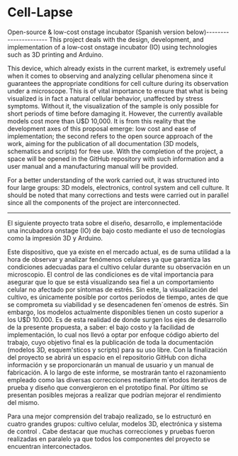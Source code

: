 # Cell-Lapse
Open-source &amp; low-cost onstage incubator
(Spanish version below)----------------------
This project deals with the design, development, and implementation of a low-cost onstage incubator (IO) using technologies such as 3D printing and Arduino.

This device, which already exists in the current market, is extremely useful when it comes to observing and analyzing cellular phenomena since it guarantees the appropriate
conditions for cell culture during its observation under a microscope. This is of vital importance to ensure that what is being visualized is in fact a natural cellular behavior, unaffected by stress symptoms. Without it, the visualization of the sample is only possible for short periods of time before damaging it.
However, the currently available models cost more than U$D 10,000. It is from this reality that the development axes of this proposal emerge: low cost and ease of implementation; the second refers to the open source approach of the work, aiming for the publication of all documentation (3D models, schematics and scripts) for free use. With the completion of the project, a space will be opened in the GitHub repository with such information and a user manual and a manufacturing manual will be provided.

For a better understanding of the work carried out, it was structured into four large groups: 3D models, electronics, control system and cell culture. It should be noted that many corrections and tests were carried out in parallel since all the components of the project are interconnected.

-------------------------------------------------
El siguiente proyecto trata sobre el diseño, desarrollo, e implementacióde una incubadora onstage (IO) de bajo costo mediante el uso de tecnologías como la impresión 3D y Arduino. 

Este dispositivo, que ya existe en el mercado actual, es de suma utilidad a la hora de observar y analizar fenómenos celulares ya que garantiza las condiciones adecuadas para el cultivo celular durante su observación en un microscopio. El control de las condiciones es de vital importancia para asegurar que lo que se está visualizando sea fiel a un comportamiento celular no afectado por síntomas de estrés. Sin este, la visualización del cultivo, es únicamente posible por cortos períodos de tiempo, antes de que se comprometa su viabilidad y se desencadenen fen´omenos de estrés. Sin embargo, los modelos actualmente disponibles tienen un costo superior a los U$D 10.000. Es de esta realidad de donde surgen los ejes de desarrollo de la presente propuesta, a saber: el bajo costo y la facilidad de implementación, lo cual nos llevó a optar por enfoque código abierto del trabajo, cuyo objetivo final es la publicación de toda la documentación (modelos 3D, esquem'sticos y scripts) para su uso libre. Con la finalización del proyecto se abrirá un espacio en el repositorio GitHub con dicha información y se proporcionarán un manual de usuario y un manual de fabricación. A lo largo de este informe, se mostrarán tanto el razonamiento empleado como las diversas correcciones mediante m´etodos iterativos de prueba y diseño que convergieron en el prototipo final. Por último se presentan posibles mejoras a realizar que podrían mejorar el rendimiento del mismo. 

Para una mejor comprensión del trabajo realizado, se lo estructuró en cuatro grandes grupos: cultivo celular, modelos 3D, electrónica y sistema de control . Cabe destacar que muchas correcciones y pruebas fueron realizadas en paralelo ya que todos los componentes del proyecto se encuentran interconectados.

